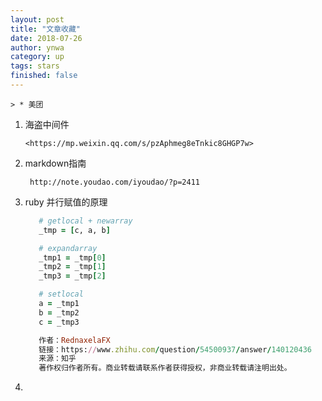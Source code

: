 ```yaml
---
layout: post
title: "文章收藏"
date: 2018-07-26
author: ynwa
category: up
tags: stars
finished: false
---
```


`> * 美团`

1. 海盗中间件 

   `<https://mp.weixin.qq.com/s/pzAphmeg8eTnkic8GHGP7w>`

2. markdown指南

   ` http://note.youdao.com/iyoudao/?p=2411`

3. ruby 并行赋值的原理
   ```ruby
      # getlocal + newarray
      _tmp = [c, a, b]

      # expandarray
      _tmp1 = _tmp[0]
      _tmp2 = _tmp[1]
      _tmp3 = _tmp[2]

      # setlocal
      a = _tmp1
      b = _tmp2
      c = _tmp3

      作者：RednaxelaFX
      链接：https://www.zhihu.com/question/54500937/answer/140120436
      来源：知乎
      著作权归作者所有。商业转载请联系作者获得授权，非商业转载请注明出处。
   ```
4. 



